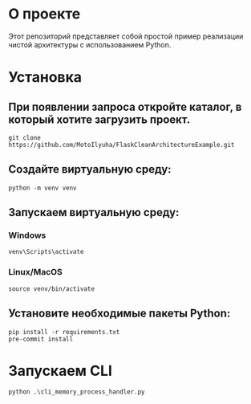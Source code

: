 # О проекте
Этот репозиторий представляет собой простой пример реализации чистой архитектуры с использованием Python.

# Установка

## При появлении запроса откройте каталог, в который хотите загрузить проект.
```
git clone https://github.com/MotoIlyuha/FlaskCleanArchitectureExample.git
```

## Создайте виртуальную среду:
```
python -m venv venv

```

## Запускаем виртуальную среду:
### Windows
```
venv\Scripts\activate

```
### Linux/MacOS
```
source venv/bin/activate
```

## Установите необходимые пакеты Python:
```
pip install -r requirements.txt
pre-commit install
```

# Запускаем CLI
```
python .\cli_memory_process_handler.py
```
